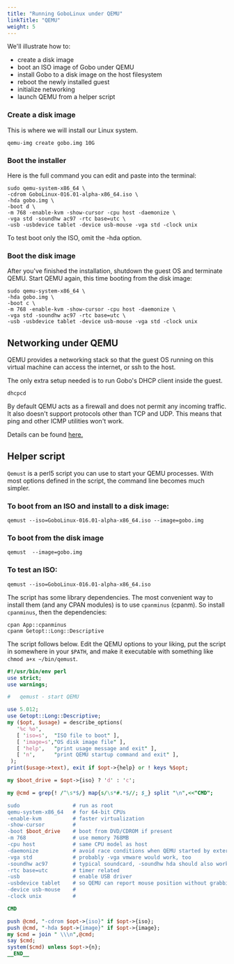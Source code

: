 ```yaml
---
title: "Running GoboLinux under QEMU"
linkTitle: "QEMU"
weight: 5
---
```


We'll illustrate how to:

-   create a disk image
-   boot an ISO image of Gobo under QEMU
-   install Gobo to a disk image on the host filesystem
-   reboot the newly installed guest
-   initialize networking
-   launch QEMU from a helper script

### Create a disk image

This is where we will install our Linux system.

```fish
qemu-img create gobo.img 10G
```

### Boot the installer

Here is the full command you can edit and paste into the terminal:

```fish
sudo qemu-system-x86_64 \
-cdrom GoboLinux-016.01-alpha-x86_64.iso \
-hda gobo.img \
-boot d \
-m 768 -enable-kvm -show-cursor -cpu host -daemonize \
-vga std -soundhw ac97 -rtc base=utc \
-usb -usbdevice tablet -device usb-mouse -vga std -clock unix
```

To test boot only the ISO, omit the -hda option.

### Boot the disk image

After you've finished the installation, shutdown the guest OS and terminate
QEMU. Start QEMU again, this time booting from the disk image:

```fish
sudo qemu-system-x86_64 \
-hda gobo.img \
-boot c \
-m 768 -enable-kvm -show-cursor -cpu host -daemonize \
-vga std -soundhw ac97 -rtc base=utc \
-usb -usbdevice tablet -device usb-mouse -vga std -clock unix
```

## Networking under QEMU

QEMU provides a networking stack so that the guest OS running on this virtual
machine can access the internet, or ssh to the host.

The only extra setup needed is to run Gobo's DHCP client inside the guest.

```fish
dhcpcd
```

By default QEMU acts as a firewall and does not permit any incoming traffic. It
also doesn't support protocols other than TCP and UDP. This means that ping and
other ICMP utilities won't work.

Details can be found
[here.](https://en.wikibooks.org/wiki/QEMU/Networking#User_mode_networking)

## Helper script

`Qemust` is a perl5 script you can use to start your QEMU processes. With most
options defined in the script, the command line becomes much simpler.

### To boot from an ISO and install to a disk image:

```fish
qemust --iso=GoboLinux-016.01-alpha-x86_64.iso --image=gobo.img
```

### To boot from the disk image

```fish
qemust  --image=gobo.img
```

### To test an ISO:

```fish
qemust --iso=GoboLinux-016.01-alpha-x86_64.iso
```

The script has some library dependencies. The most convenient way to install
them (and any CPAN modules) is to use `cpanminus` (cpanm). So install
`cpanminus`, then the dependencies:

```fish
cpan App::cpanminus
cpanm Getopt::Long::Descriptive
```

The script follows below. Edit the QEMU options to your liking, put the script
in somewhere in your `$PATH`, and make it executable with something like
`chmod a+x ~/bin/qemust`.

```perl
#!/usr/bin/env perl
use strict;
use warnings;

#   qemust - start QEMU

use 5.012;
use Getopt::Long::Descriptive;
my ($opt, $usage) = describe_options(
   '%c %o',
   [ 'iso=s',  "ISO file to boot" ],
   [ 'image=s',"OS disk image file" ],
   [ 'help',   "print usage message and exit" ],
   [ 'n',      "print QEMU startup command and exit" ],
 );
print($usage->text), exit if $opt->{help} or ! keys %$opt;

my $boot_drive = $opt->{iso} ? 'd' : 'c';

my @cmd = grep{! /^\s*$/} map{s/\s*#.*$//; $_} split "\n",<<"CMD";

sudo                 # run as root
qemu-system-x86_64   # for 64-bit CPUs
-enable-kvm          # faster virtualization
-show-cursor         #
-boot $boot_drive    # boot from DVD/CDROM if present
-m 768               # use memory 768MB
-cpu host            # same CPU model as host
-daemonize           # avoid race conditions when QEMU started by external program
-vga std             # probably -vga vmware would work, too
-soundhw ac97        # typical soundcard, -soundhw hda should also work
-rtc base=utc        # timer related
-usb                 # enable USB driver
-usbdevice tablet    # so QEMU can report mouse position without grabbing mouse
-device usb-mouse    #
-clock unix          #

CMD

push @cmd, "-cdrom $opt->{iso}" if $opt->{iso};
push @cmd, "-hda $opt->{image}" if $opt->{image};
my $cmd = join " \\\n",@cmd;
say $cmd;
system($cmd) unless $opt->{n};
__END__
```
